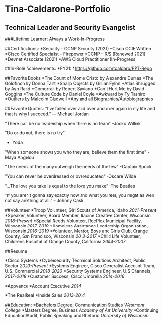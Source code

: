 # Tina-Caldarone-Portfolio
## Technical Leader and Security Evangelist
###Lifetime Learner; Always a Work-In-Progress

##Certifications:
 *Security -  CCNP Security (2021)
  *Cisco CCIE Written
  *Cisco Certified Specialist - Firepower
 *CCNP – R/S (Renewed 2021)
 *Devnet Associate (2021)
 *AWS Cloud Practitioner (In-Progress)

##In-Role Achievements:
 *FY21:
    *https://github.com/tcaldaro/PPT-Repo

##Favorite Books
  *The Count of Monte Cristo by Alexandre Dumas
  *The Goldfinch by Donna Tartt
  *Sharp Objects by Gillian Fylnn 
  *Atlas Shrugged by Ayn Rand
  *Gomorrah by Robert Saviano
  *Can't Hurt Me by David Goggins
  *The Culture Code by Daniel Coyle
  *Awkward by Ty Tashiro
  *Outliers by Malcolm Gladwell
  *Any and all Biographies/Autobiographies

##Favorite Quotes:
 “I've failed over and over and over again in my life and that is why I succeed.”
  ― Michael Jordan

 "There can be no leadership when there is no team"
  -Jocko Willink
  
 "Do or do not, there is no try"
  - Yoda
  
  "When someone shows you who they are, believe them the first time"
  -Maya Angelou
  
  “The needs of the many outweigh the needs of the few"
     -Captain Spock
    
  "You can never be overdressed or overeducated"
    -Oscare Wilde
    
  “...The love you take is equal to the love you make”
    -The Beatles

  "If you aren’t gonna say exactly how and what you feel, you might as well not say anything at all.” 
    – Johnny Cash
    
##Volunteer
  *Troop Volunteer, Girl Scouts of America, Idaho *2021-Present*
  *Speaker, Volunteer, Board Member, Racine Creative Center, Wisconsin *2018-Present*
  *Special Needs Volunteer, RecPlex Municipal Facility, Wisconsin *2017-2019*
  *Homeless Assistance Leadership Organization, Wisconsin *2016-2019*
  *Volunteer, Mentor, Boys and Girls Club, Orange County, San Francisco, Wisconsin *2013-2017*
  *Child Life Volunteer, Childrens Hospital of Orange County, California *2004-2007*
    
##Resume

*Cisco Systems 
  *Cybersecurity Technical Solutions Architect, Public Sector *2020-Present*
  *Systems Engineer, Cisco Generalist Account Team,  U.S. Commercial *2018-2020*
  *Security Systems Engineer, U.S Channels, *2017-2018*
  *Customer Success, Cisco Umbrella *2014-2016*
 
 *Appvance
  *Account Executive *2014*
  
 *The RealReal
  *Inside Sales *2013-2014*

##Education:
 *Bachelors Degree, Communication Studies *Westmont College*
 *Masters Degree, Business *Academy of Art University*
 *Continuing Education/Audit, Public Speaking and Rhetoric *University of Wisconsin*
